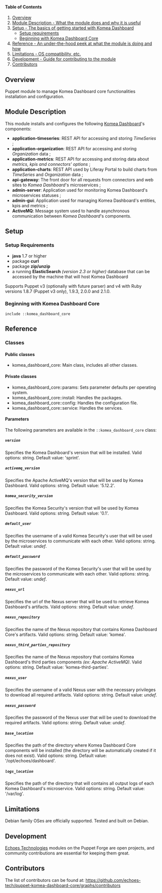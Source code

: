 #### Table of Contents

1. [Overview](#overview)
2. [Module Description - What the module does and why it is useful](#module-description)
3. [Setup - The basics of getting started with Komea Dashboard](#setup)
    * [Setup requirements](#setup-requirements)
    * [Beginning with Komea Dashboard Core](#beginning-with-komea-dashboard-core)
4. [Reference - An under-the-hood peek at what the module is doing and how](#reference)
5. [Limitations - OS compatibility, etc.](#limitations)
6. [Development - Guide for contributing to the module](#development)
7. [Contributors](#contributors)

## Overview

Puppet module to manage Komea Dashboard core functionalities installation and configuration.

## Module Description

This module installs and configures the following [Komea Dashboard](https://echoes.fr/ksf/)'s components:

* **application-timeseries**: REST API for accessing and storing _TimeSeries_ ;
* **application-organization**: REST API for accessing and storing _Organization_ data ;
* **application-metrics**: REST API for accessing and storing data about _metrics, kpis and connectors' options_ ; 
* **application-charts**: REST API used by Liferay Portal to build charts from _TimeSeries_ and _Organization_ data ;
* **api-gateway**: The front door for all requests from connectors and web sites to _Komea Dashboard_'s microservices ; 
* **admin-server**: Application used for monitoring Komea Dashboard's microservices statuses ;
* **admin-gui**: Application used for managing Komea Dashboard's entities, kpis and metrics ;
* **ActiveMQ**: Message system used to handle asynchronous communication between _Komea Dashboard_'s components.

## Setup

### Setup Requirements

* **java** 1.7 or higher
* package **curl**
* package **zip/unzip**
* a running **ElasticSearch** _(version 2.3 or higher)_ database that can be accessed by the machine that will host Komea Dashboard 

Supports Puppet v3 (optionally with future parser) and v4 with Ruby versions 1.8.7 (Puppet v3 only), 1.9.3, 2.0.0 and 2.1.0.

### Beginning with Komea Dashboard Core

```puppet
include ::komea_dashboard_core
```

## Reference

### Classes

#### Public classes

* komea_dashboard_core: Main class, includes all other classes.

#### Private classes

* komea_dashboard_core::params: Sets parameter defaults per operating system.
* komea_dashboard_core::install: Handles the packages.
* komea_dashboard_core::config: Handles the configuration file.
* komea_dashboard_core::service: Handles the services.

#### Parameters

The following parameters are available in the `::komea_dashboard_core` class:

##### `version`

Specifies the Komea Dashboard's version that will be installed. Valid options: string. Default value: 'sprint'.

##### `activemq_version`

Specifies the Apache ActiveMQ's version that will be used by Komea Dashboard. Valid options: string. Default value: '5.12.2'.

##### `komea_security_version`

Specifies the Komea Security's version that will be used by Komea Dashboard. Valid options: string. Default value: '0.1'.

##### `default_user`

Specifies the username of a valid Komea Security's user that will be used by the microservices to communicate with each other. Valid options: string. Default value: _undef_.

##### `default_password`

Specifies the password of the Komea Security's user that will be used by the microservices to communicate with each other. Valid options: string. Default value: _undef_.

##### `nexus_url`

Specifies the url of the Nexus server that will be used to retrieve Komea Dashboard's artifacts. Valid options: string. Default value: _undef_.

##### `nexus_repository`

Specifies the name of the Nexus repository that contains Komea Dashboard Core's artifacts. Valid options: string. Default value: 'komea'.

##### `nexus_third_parties_repository`

Specifies the name of the Nexus repository that contains Komea Dashboard's third parties components _(ex: Apache ActiveMQ)_. Valid options: string. Default value: 'komea-third-parties'.

##### `nexus_user`

Specifies the username of a valid Nexus user with the necessary privileges to download all required artifacts. Valid options: string. Default value: _undef_.

##### `nexus_password`

Specifies the password of the Nexus user that will be used to download the required artifacts. Valid options: string. Default value: _undef_.

##### `base_location`

Specifies the path of the directory where Komea Dashboard Core components will be installed (the directory will be automatically created if it does not exist). Valid options: string. Default value: '/opt/echoes/dashboard'.

##### `logs_location`

Specifies the path of the directory that will contains all output logs of each Komea Dashboard's microservice. Valid options: string. Default value: '/var/log'.

## Limitations

Debian family OSes are officially supported. Tested and built on Debian.

## Development

[Echoes Technologies](https://echoes.fr) modules on the Puppet Forge are open projects, and community contributions are essential for keeping them great.

## Contributors

The list of contributors can be found at: https://github.com/echoes-tech/puppet-komea-dashboard-core/graphs/contributors
